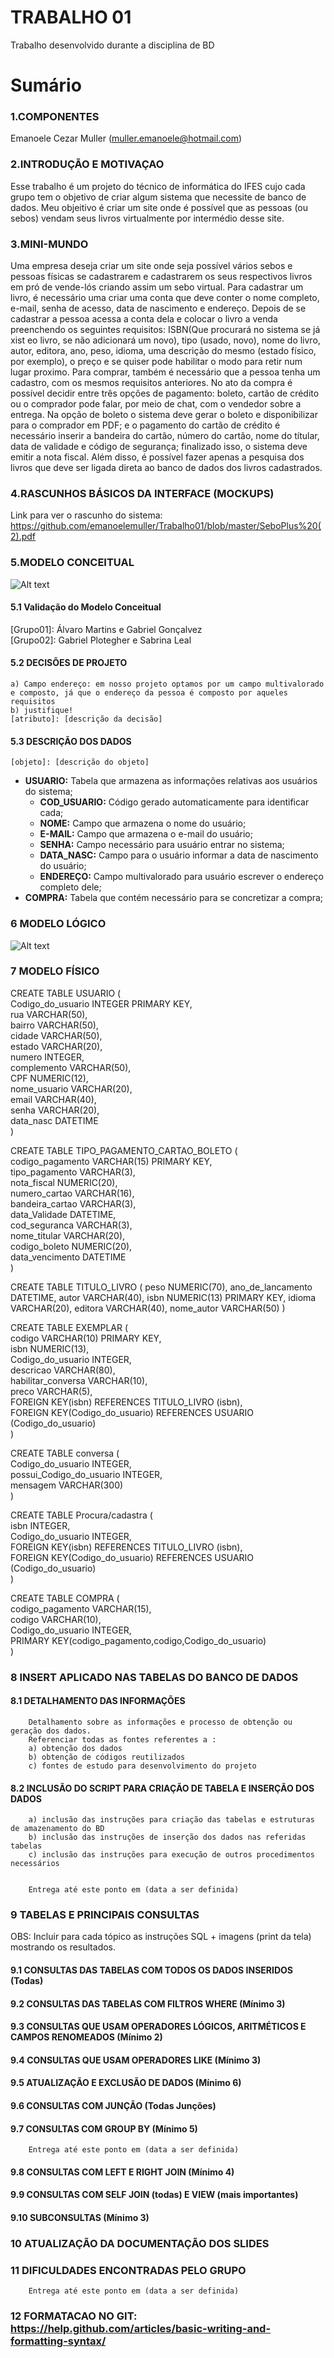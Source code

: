 # TRABALHO 01
Trabalho desenvolvido durante a disciplina de BD

# Sumário

### 1.COMPONENTES<br>
Emanoele Cezar Muller (muller.emanoele@hotmail.com)<br>

### 2.INTRODUÇÃO E MOTIVAÇAO<br>
Esse trabalho é um projeto do técnico de informática do IFES cujo cada grupo tem o objetivo de criar algum sistema que necessite de banco de dados. Meu objeitivo é criar um site onde é possível que as pessoas (ou sebos) vendam seus livros virtualmente por intermédio desse site.  <br>

### 3.MINI-MUNDO<br>
Uma empresa deseja criar um site onde seja possível vários sebos e pessoas físicas se cadastrarem e cadastrarem os seus respectivos livros em pró de vende-lós criando assim um sebo virtual. Para cadastrar um livro, é necessário uma criar uma conta que deve conter o nome completo, e-mail, senha de acesso, data de nascimento e endereço. Depois de se cadastrar a pessoa acessa a conta dela e colocar o livro a venda preenchendo os seguintes requisitos: ISBN(Que procurará no sistema se já xist eo livro, se não adicionará um novo), tipo (usado, novo), nome do livro, autor, editora, ano, peso, idioma, uma descrição do mesmo (estado físico, por exemplo), o preço e se quiser pode habilitar o modo para retir num lugar proximo. Para comprar, também é necessário que a pessoa tenha um cadastro, com os mesmos requisitos anteriores. No ato da compra é possível decidir entre três opções de pagamento: boleto, cartão de crédito ou o comprador pode falar, por meio de chat, com o vendedor sobre a entrega. Na opção de boleto o sistema deve gerar o boleto e disponibilizar para o comprador em PDF; e o pagamento do cartão de crédito é necessário inserir a bandeira do cartão, número do cartão, nome do títular, data de validade e código de segurança; finalizado isso, o sistema deve emitir a nota fiscal. Além disso, é possível fazer apenas a pesquisa dos livros que deve ser ligada direta ao banco de dados dos livros cadastrados.  <br>

### 4.RASCUNHOS BÁSICOS DA INTERFACE (MOCKUPS)<br>
Link para ver o rascunho do sistema: https://github.com/emanoelemuller/Trabalho01/blob/master/SeboPlus%20(2).pdf<br>

### 5.MODELO CONCEITUAL<br>
![Alt text](https://github.com/emanoelemuller/Trabalho01/blob/master/modeloconceitual.jpg?raw=true "Modelo Conceitual")
 
#### 5.1 Validação do Modelo Conceitual
   [Grupo01]: Álvaro Martins e Gabriel Gonçalvez<br>
   [Grupo02]: Gabriel Plotegher e Sabrina Leal<br>

#### 5.2 DECISÕES DE PROJETO

    a) Campo endereço: em nosso projeto optamos por um campo multivalorado e composto, já que o endereço da pessoa é composto por aqueles requisitos
    b) justifique! 
    [atributo]: [descrição da decisão]

#### 5.3 DESCRIÇÃO DOS DADOS 
    [objeto]: [descrição do objeto]
   - **USUARIO:** Tabela que armazena as informações relativas aos usuários do sistema;<br>
      * **COD_USUARIO:** Código gerado automaticamente para identificar cada;<br>
      *  **NOME:** Campo que armazena o nome do usuário;<br>
      * **E-MAIL:** Campo que armazena o e-mail do usuário;<br>
      * **SENHA:** Campo necessário para usuário entrar no sistema; <br>
      * **DATA_NASC:** Campo para o usuário informar a data de nascimento do usuário;<br>
      * **ENDEREÇO:** Campo multivalorado para usuário escrever o endereço completo dele;<br>
   - **COMPRA:** Tabela que contém  necessário para se concretizar a compra;<br>


### 6	MODELO LÓGICO<br>
![Alt text](https://github.com/emanoelemuller/Trabalho01/blob/master/modelologico.jpg?raw=true "Modelo Conceitual")
### 7	MODELO FÍSICO<br>

CREATE TABLE USUARIO ( <br>
Codigo_do_usuario INTEGER PRIMARY KEY,<br>
rua VARCHAR(50),<br>
bairro VARCHAR(50),<br>
cidade VARCHAR(50),<br>
estado VARCHAR(20),<br>
numero INTEGER,<br>
complemento VARCHAR(50),<br>
CPF NUMERIC(12),<br>
nome_usuario VARCHAR(20),<br>
email VARCHAR(40),<br>
senha VARCHAR(20),<br>
data_nasc DATETIME<br>
)<br>

CREATE TABLE TIPO_PAGAMENTO_CARTAO_BOLETO (<br>
codigo_pagamento VARCHAR(15) PRIMARY KEY,<br>
tipo_pagamento VARCHAR(3),<br>
nota_fiscal NUMERIC(20),<br>
numero_cartao VARCHAR(16),<br>
bandeira_cartao VARCHAR(3),<br>
data_Validade DATETIME,<br>
cod_seguranca VARCHAR(3),<br>
nome_titular VARCHAR(20),<br>
codigo_boleto NUMERIC(20),<br>
data_vencimento DATETIME<br>
)<br>

CREATE TABLE TITULO_LIVRO (
peso NUMERIC(70),
ano_de_lancamento DATETIME,
autor VARCHAR(40),
isbn NUMERIC(13) PRIMARY KEY,
idioma VARCHAR(20),
editora VARCHAR(40),
nome_autor VARCHAR(50)
)

CREATE TABLE EXEMPLAR (<br>
codigo VARCHAR(10) PRIMARY KEY,<br>
isbn NUMERIC(13),<br>
Codigo_do_usuario INTEGER,<br>
descricao VARCHAR(80),<br>
habilitar_conversa VARCHAR(10),<br>
preco VARCHAR(5),<br>
FOREIGN KEY(isbn) REFERENCES TITULO_LIVRO (isbn),<br>
FOREIGN KEY(Codigo_do_usuario) REFERENCES USUARIO (Codigo_do_usuario)<br>
)<br>

CREATE TABLE conversa (<br>
Codigo_do_usuario INTEGER,<br>
possui_Codigo_do_usuario INTEGER,<br>
mensagem VARCHAR(300)<br>
)<br>

CREATE TABLE Procura/cadastra (<br>
isbn INTEGER,<br>
Codigo_do_usuario INTEGER,<br>
FOREIGN KEY(isbn) REFERENCES TITULO_LIVRO (isbn),<br>
FOREIGN KEY(Codigo_do_usuario) REFERENCES USUARIO (Codigo_do_usuario)<br>
)<br>

CREATE TABLE COMPRA (<br>
codigo_pagamento VARCHAR(15),<br>
codigo VARCHAR(10),<br>
Codigo_do_usuario INTEGER,<br>
PRIMARY KEY(codigo_pagamento,codigo,Codigo_do_usuario)<br>
)<br>


 
### 8	INSERT APLICADO NAS TABELAS DO BANCO DE DADOS<br>
#### 8.1 DETALHAMENTO DAS INFORMAÇÕES
        Detalhamento sobre as informações e processo de obtenção ou geração dos dados.
        Referenciar todas as fontes referentes a :
        a) obtenção dos dados
        b) obtenção de códigos reutilizados
        c) fontes de estudo para desenvolvimento do projeto
        
#### 8.2 INCLUSÃO DO SCRIPT PARA CRIAÇÃO DE TABELA E INSERÇÃO DOS DADOS
        a) inclusão das instruções para criação das tabelas e estruturas de amazenamento do BD
        b) inclusão das instruções de inserção dos dados nas referidas tabelas
        c) inclusão das instruções para execução de outros procedimentos necessários


        Entrega até este ponto em (data a ser definida)
        
### 9	TABELAS E PRINCIPAIS CONSULTAS<br>
OBS: Incluir para cada tópico as instruções SQL + imagens (print da tela) mostrando os resultados.<br>
#### 9.1	CONSULTAS DAS TABELAS COM TODOS OS DADOS INSERIDOS (Todas) <br>
#### 9.2	CONSULTAS DAS TABELAS COM FILTROS WHERE (Mínimo 3) <br>
#### 9.3	CONSULTAS QUE USAM OPERADORES LÓGICOS, ARITMÉTICOS E CAMPOS RENOMEADOS (Mínimo 2)<br>
#### 9.4	CONSULTAS QUE USAM OPERADORES LIKE (Mínimo 3)  <br>
#### 9.5	ATUALIZAÇÃO E EXCLUSÃO DE DADOS (Mínimo 6)<br>
#### 9.6	CONSULTAS COM JUNÇÃO (Todas Junções)<br>
#### 9.7	CONSULTAS COM GROUP BY (Mínimo 5)<br>
        Entrega até este ponto em (data a ser definida)
        
#### 9.8	CONSULTAS COM LEFT E RIGHT JOIN (Mínimo 4) <br>
#### 9.9	CONSULTAS COM SELF JOIN (todas) E VIEW (mais importantes) <br>
#### 9.10	SUBCONSULTAS (Mínimo 3) <br>
### 10	ATUALIZAÇÃO DA DOCUMENTAÇÃO DOS SLIDES<br>
### 11	DIFICULDADES ENCONTRADAS PELO GRUPO<br>

        Entrega até este ponto em (data a ser definida)
        
### 12  FORMATACAO NO GIT: https://help.github.com/articles/basic-writing-and-formatting-syntax/
